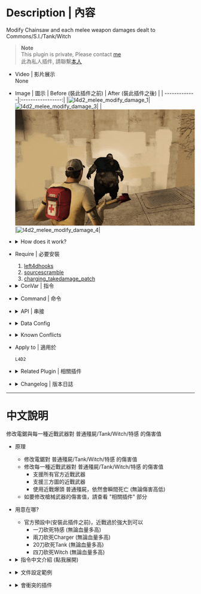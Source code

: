 # Description | 內容
Modify Chainsaw and each melee weapon damages dealt to Commons/S.I./Tank/Witch

> __Note__ <br/>
This plugin is private, Please contact [me](https://github.com/fbef0102/Game-Private_Plugin#私人插件列表-private-plugins-list)<br/>
此為私人插件, 請聯繫[本人](https://github.com/fbef0102/Game-Private_Plugin#私人插件列表-private-plugins-list)

* Video | 影片展示
<br/>None

* Image | 圖示
    | Before (裝此插件之前)  			| After (裝此插件之後) |
    | -------------|:-----------------:|
    |![l4d2_melee_modify_damage_1](image/l4d2_melee_modify_damage_1.gif)|![l4d2_melee_modify_damage_3](image/l4d2_melee_modify_damage_3.gif)|
    |![l4d2_melee_modify_damage_2](image/l4d2_melee_modify_damage_2.gif)|![l4d2_melee_modify_damage_4](image/l4d2_melee_modify_damage_4.gif)|

* <details><summary>How does it work?</summary>

    * (Before) Melee weapons in l4d2 are too powerful
        * One-Melee kill Boomer/Jockey/Smoker/Hunter/Spitter (No matter health)
        * Two-Melee kill Charger (No matter health)
        * 20-Melee kill Tank (No matter health)
        * 4-Melee kill Witch (No matter health)
    * (After) Modify Chainsaw damages dealt to Commons/S.I./Tank/Witch
    * (After) Modify each melee damages dealt to Commons/S.I./Tank/Witch
        * Support All official melee weapon
        * Support custom melee weapon
        * A common zombie still instantly dies on a headshot by melee (No matter what damage).
    * To modify each gun weapons' damage, please check "Related Plugin" below
</details>

* Require | 必要安裝
    1. [left4dhooks](https://forums.alliedmods.net/showthread.php?t=321696)
    2. [sourcescramble](https://github.com/nosoop/SMExt-SourceScramble/releases)
    3. [charging_takedamage_patch](https://github.com/fbef0102/L4D2-Plugins/tree/master/charging_takedamage_patch)

* <details><summary>ConVar | 指令</summary>

    * cfg/sourcemod/l4d2_melee_modify_damage.cfg
        ```php
        // 0=Plugin off, 1=Plugin on. Modify Chainsaw and each melee weapon damages dealt to Commons/S.I./Tank/Witch
        // A common zombie still instantly dies on a headshot by melee.
        l4d2_melee_modify_damage_enable "1"

        // Set wounds only when the zombie is going to die.
        l4d2_melee_modify_damage_common_wound_dead "1"
        ```
</details>

* <details><summary>Command | 命令</summary>
    
    None
</details>

* <details><summary>API | 串接</summary>

    ```php
    Registers a library name: l4d2_melee_modify_damage
    ```
</details>

* <details><summary>Data Config</summary>

    * Modify each melee damages dealt to Commons/S.I./Tank/Witch
    * ```data/l4d2_melee_modify_damage.cfg```
        ```php
        "l4d2_melee_modify_damage"
        {
            "chainsaw"	//chainsaw
            {
                "Enable"		"1"     // Enable
                "Tank"			"100"   // modify damage to Tank
                "Witch"			"-1"    // modify damage to Witch, -1=Default damage
                "Common"		"100"   // modify damage to Commons
                "Smoker"		"100"   // modify damage to Smoker
                "Boomer"		"100"   // modify damage to Boomer
                "Hunter"		"100"   // modify damage to Hunter
                "Spitter"		"100"   // modify damage to Spitter
                "Jockey"		"100"   // modify damage to Jockey
                "Charger"		"100"   // modify damage to Charger
            }

            //Melee default settings
            "melee_default"
            {
                // 1=Enable, 0=Disable
                "Enable"		"1"
                
                // Meleee damage to Tank (-1: damage unchaged)
                "Tank"			"500"
                
                // Meleee damage to Witch (-1: damage unchaged)
                "Witch"			"250"
                
                // Meleee damage to Common Infected (-1: damage unchaged)
                "Common"		"250"
                
                // Meleee damage to Smoker (-1: damage unchaged)
                "Smoker"		"390.0" 
                
                // Meleee damage to Boomer (-1: damage unchaged)
                "Boomer"		"390"
                
                // Meleee damage to Tank (-1: damage unchaged)
                "Hunter"		"390"
                
                // Meleee damage to Spitter (-1: damage unchaged)
                "Spitter"		"390"
                
                // Meleee damage to Jockey (-1: damage unchaged)
                "Jockey"		"390"
                
                // Meleee damage to Charger (-1: damage unchaged)
                "Charger"		"390"
                
                // Meleee damage multi if hit head
                "HeadShot_multi"
                {
                    "Tank"			"2.0"
                    "Witch"			"2.0"
                    //"Common"		"2.0" //Doesn't work. A common zombie still instantly dies on a headshot by melee. (無效, 近戰爆頭殭屍依然瞬間死亡)
                    "Smoker"		"2.0"
                    "Boomer"		"2.0"
                    "Hunter"		"2.0"
                    "Spitter"		"2.0"
                    "Jockey"		"2.0"
                    "Charger"		"2.0"
                }
                
                // Meleee damage multi if hit Leg
                "Leg_multi"
                {
                    "Tank"			"1.0"
                    "Witch"			"1.0"
                    "Common"		"1.0"
                    "Smoker"		"0.5"
                    "Boomer"		"0.5"
                    "Hunter"		"0.5"
                    "Spitter"		"0.5"
                    "Jockey"		"0.5"
                    "Charger"		"0.5"
                }
            }

            // Add other melee weapon if you want
            ...
        }
        ```
</details>

* <details><summary>Known Conflicts</summary>
    
    If you don't use any of these plugins at all, no need to worry about conflicts.
    1. [Nerf Damage To Commons](https://forums.alliedmods.net/showthread.php?t=330085)
        * Disable nerf damage for melee weapon and Chainsaw
    2. [Common Infected Health - Damage Received](https://forums.alliedmods.net/showthread.php?t=332832)
        * Disable damage modify for melee weapon and Chainsaw
</details>

* Apply to | 適用於
    ```
    L4D2
    ```

* <details><summary>Related Plugin | 相關插件</summary>

    1. [l4d2_gun_damage_modify](https://github.com/fbef0102/L4D2-Plugins/tree/master/l4d2_gun_damage_modify): Modify every weapon damage done to Tank, SI, Witch, Common in l4d2
        * 修改每一種槍械武器對普通殭屍/Tank/Witch/特感 的傷害倍率
    1. [l4d2_melee_durability](/Plugin_插件/Real_Realism_真寫實模式/l4d2_melee_durability): Every melee weapons have durability, once run out durability, the melee weapon will be removed
        * 每個近戰武器都有耐久值，揮砍殭屍會消耗耐力，當耐久值耗盡時移除近戰武器
</details>

* <details><summary>Changelog | 版本日誌</summary>

    * v1.4 (2024-8-11)
        * Optimize Code
        * Update Gamedata

    * v1.3 (2024-8-6)
        * Optimize Code

    * v1.2 (2024-7-23)
        * Melee won't one-swing-kill hunter when poucing
        * Melee won't one-swing-kill jockey when leaping

    * v1.1 (2024-1-27)
        * Modify melee damage multiplier by HeadShot or Leg

    * v1.0 (2024-1-25)
        * Initial Release
</details>

- - - -
# 中文說明
修改電鋸與每一種近戰武器對 普通殭屍/Tank/Witch/特感 的傷害值

* 原理
    * 修改電鋸對 普通殭屍/Tank/Witch/特感 的傷害值
    * 修改每一種近戰武器對 普通殭屍/Tank/Witch/特感 的傷害值
        * 支援所有官方近戰武器
        * 支援三方圖的近戰武器
        * 使用近戰爆頭 普通殭屍，依然會瞬間死亡 (無論傷害高低)
    * 如要修改槍械武器的傷害值，請查看 "相關插件" 部分

* 用意在哪?
    * 官方預設中(安裝此插件之前)，近戰過於強大到可以
        * 一刀砍死特感 (無論血量多高)
        * 兩刀砍死Charger (無論血量多高)
        * 20刀砍死Tank (無論血量多高)
        * 四刀砍死Witch (無論血量多高)

* <details><summary>指令中文介紹 (點我展開)</summary>

    * cfg/sourcemod/l4d2_melee_modify_damage.cfg
        ```php
        // 0=關閉插件, 1=啟動插件.
        // 近戰爆頭 普通殭屍，依然會瞬間死亡
        l4d2_melee_modify_damage_enable "1"

        // 普通殭屍 1=確定死亡時才會有傷口, 0=每次被近戰或電鋸砍到會有傷口
        l4d2_melee_modify_damage_common_wound_dead "1"
        ```
</details>

* <details><summary>文件設定範例</summary>

    * 修改每一種近戰武器對 普通殭屍/Tank/Witch/特感 的傷害值
    * ```data/l4d2_melee_modify_damage.cfg```
        ```php
        "l4d2_melee_modify_damage"
        {
            "chainsaw"	//電鋸
            {
                "Enable"		"1"     // 1=啟用修改
                "Tank"			"100"   // 對Tank造成的傷害值
                "Witch"			"-1"    // 對Witch造成的傷害值, 寫-1=預設傷害
                "Common"		"100"   // 對普通殭屍造成的傷害值
                "Smoker"		"100"   // 對Smoker造成的傷害值
                "Boomer"		"100"   // 對Boomer造成的傷害值
                "Hunter"		"100"   // 對Hunter造成的傷害值
                "Spitter"		"100"   // 對Spitter造成的傷害值
                "Jockey"		"100"   // 對Jockey造成的傷害值
                "Charger"		"100"   // 對Charger造成的傷害值
            }

            //近戰武器 預設數值
            "melee_default"
            {
                // 1=開, 0=關
                "Enable"		"1"
                
                // 近戰對Tank的傷害 (-1: 不修改)
                "Tank"			"500"
                
                // 近戰對Witch的傷害 (-1: 不修改)
                "Witch"			"250"
                
                // 近戰對普通殭屍的傷害 (-1: 不修改)
                "Common"		"250"
                
                // 近戰對Smoker的傷害 (-1: 不修改)
                "Smoker"		"390.0" 
                
                // 近戰對Boomer的傷害 (-1: 不修改)
                "Boomer"		"390"
                
                // 近戰對Tank的傷害 (-1: 不修改)
                "Hunter"		"390"
                
                // 近戰對Spitter的傷害 (-1: 不修改)
                "Spitter"		"390"
                
                // 近戰對Jockey的傷害 (-1: 不修改)
                "Jockey"		"390"
                
                // 近戰對Charger的傷害 (-1: 不修改)
                "Charger"		"390"
                
                // 擊中頭部的近戰傷害倍率
                "HeadShot_multi"
                {
                    "Tank"			"2.0"
                    "Witch"			"2.0"
                    //"Common"		"2.0" //無效, 近戰爆頭殭屍依然瞬間死亡
                    "Smoker"		"2.0"
                    "Boomer"		"2.0"
                    "Hunter"		"2.0"
                    "Spitter"		"2.0"
                    "Jockey"		"2.0"
                    "Charger"		"2.0"
                }
                
                // 擊中腿部的近戰傷害倍率
                "Leg_multi"
                {
                    "Tank"			"1.0"
                    "Witch"			"1.0"
                    "Common"		"1.0"
                    "Smoker"		"0.5"
                    "Boomer"		"0.5"
                    "Hunter"		"0.5"
                    "Spitter"		"0.5"
                    "Jockey"		"0.5"
                    "Charger"		"0.5"
                }
            }

            // 自行增加任何三方圖的近戰
            ..
        }
        ```
</details>

* <details><summary>會衝突的插件</summary>
    
    如果沒安裝以下插件就不需要擔心衝突
    1. [Nerf Damage To Commons](https://forums.alliedmods.net/showthread.php?t=330085)
        * 關閉此插件中的 "近戰與電鋸" 削弱傷害
    2. [Common Infected Health - Damage Received](https://forums.alliedmods.net/showthread.php?t=332832)
        * 關閉此插件中的 "近戰與電鋸" 對普通殭屍的傷害數值調整
</details>